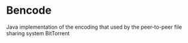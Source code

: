 Bencode
=======

Java implementation of the encoding that used by the peer-to-peer file sharing system BitTorrent
